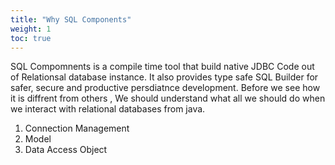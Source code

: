 ```yaml
---
title: "Why SQL Components"
weight: 1
toc: true
---
```


SQL Compomnents is a compile time tool that build native JDBC Code out of Relationsal database instance. It also provides type safe SQL Builder for safer, secure and productive persdiatnce development. Before we see how it is diffrent from others , We should understand what all we should do when we interact with relational databases from java.

1. Connection Management
2. Model
3. Data Access Object
